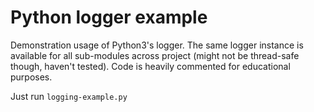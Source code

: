 Python logger example
=====================

Demonstration usage of Python3's logger.
The same logger instance is available for all sub-modules across project (might not be thread-safe though, haven't tested).
Code is heavily commented for educational purposes.

Just run `logging-example.py`
